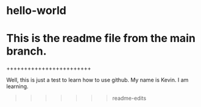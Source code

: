 # hello-world
This is the readme file from the main branch.
=======

++++++++++++++++++++++++

Well, this is just a test to learn how to use github.
My name is Kevin.
I am learning.
>>>>>>> readme-edits
